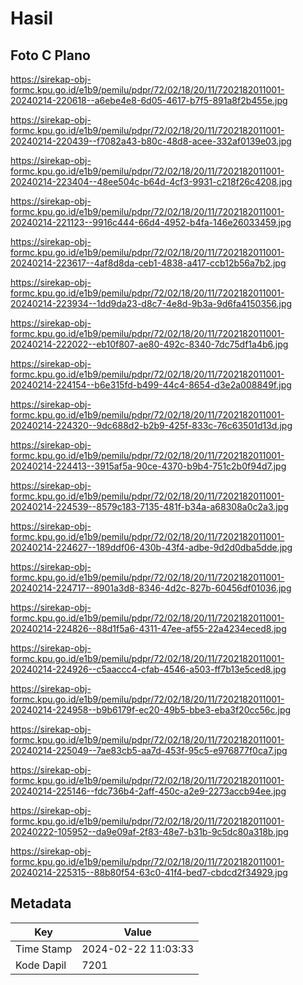 # Hasil

## Foto C Plano

https://sirekap-obj-formc.kpu.go.id/e1b9/pemilu/pdpr/72/02/18/20/11/7202182011001-20240214-220618--a6ebe4e8-6d05-4617-b7f5-891a8f2b455e.jpg

https://sirekap-obj-formc.kpu.go.id/e1b9/pemilu/pdpr/72/02/18/20/11/7202182011001-20240214-220439--f7082a43-b80c-48d8-acee-332af0139e03.jpg

https://sirekap-obj-formc.kpu.go.id/e1b9/pemilu/pdpr/72/02/18/20/11/7202182011001-20240214-223404--48ee504c-b64d-4cf3-9931-c218f26c4208.jpg

https://sirekap-obj-formc.kpu.go.id/e1b9/pemilu/pdpr/72/02/18/20/11/7202182011001-20240214-221123--9916c444-66d4-4952-b4fa-146e26033459.jpg

https://sirekap-obj-formc.kpu.go.id/e1b9/pemilu/pdpr/72/02/18/20/11/7202182011001-20240214-223617--4af8d8da-ceb1-4838-a417-ccb12b56a7b2.jpg

https://sirekap-obj-formc.kpu.go.id/e1b9/pemilu/pdpr/72/02/18/20/11/7202182011001-20240214-223934--1dd9da23-d8c7-4e8d-9b3a-9d6fa4150356.jpg

https://sirekap-obj-formc.kpu.go.id/e1b9/pemilu/pdpr/72/02/18/20/11/7202182011001-20240214-222022--eb10f807-ae80-492c-8340-7dc75df1a4b6.jpg

https://sirekap-obj-formc.kpu.go.id/e1b9/pemilu/pdpr/72/02/18/20/11/7202182011001-20240214-224154--b6e315fd-b499-44c4-8654-d3e2a008849f.jpg

https://sirekap-obj-formc.kpu.go.id/e1b9/pemilu/pdpr/72/02/18/20/11/7202182011001-20240214-224320--9dc688d2-b2b9-425f-833c-76c63501d13d.jpg

https://sirekap-obj-formc.kpu.go.id/e1b9/pemilu/pdpr/72/02/18/20/11/7202182011001-20240214-224413--3915af5a-90ce-4370-b9b4-751c2b0f94d7.jpg

https://sirekap-obj-formc.kpu.go.id/e1b9/pemilu/pdpr/72/02/18/20/11/7202182011001-20240214-224539--8579c183-7135-481f-b34a-a68308a0c2a3.jpg

https://sirekap-obj-formc.kpu.go.id/e1b9/pemilu/pdpr/72/02/18/20/11/7202182011001-20240214-224627--189ddf06-430b-43f4-adbe-9d2d0dba5dde.jpg

https://sirekap-obj-formc.kpu.go.id/e1b9/pemilu/pdpr/72/02/18/20/11/7202182011001-20240214-224717--8901a3d8-8346-4d2c-827b-60456df01036.jpg

https://sirekap-obj-formc.kpu.go.id/e1b9/pemilu/pdpr/72/02/18/20/11/7202182011001-20240214-224826--88d1f5a6-4311-47ee-af55-22a4234eced8.jpg

https://sirekap-obj-formc.kpu.go.id/e1b9/pemilu/pdpr/72/02/18/20/11/7202182011001-20240214-224926--c5aaccc4-cfab-4546-a503-ff7b13e5ced8.jpg

https://sirekap-obj-formc.kpu.go.id/e1b9/pemilu/pdpr/72/02/18/20/11/7202182011001-20240214-224958--b9b6179f-ec20-49b5-bbe3-eba3f20cc56c.jpg

https://sirekap-obj-formc.kpu.go.id/e1b9/pemilu/pdpr/72/02/18/20/11/7202182011001-20240214-225049--7ae83cb5-aa7d-453f-95c5-e976877f0ca7.jpg

https://sirekap-obj-formc.kpu.go.id/e1b9/pemilu/pdpr/72/02/18/20/11/7202182011001-20240214-225146--fdc736b4-2aff-450c-a2e9-2273accb94ee.jpg

https://sirekap-obj-formc.kpu.go.id/e1b9/pemilu/pdpr/72/02/18/20/11/7202182011001-20240222-105952--da9e09af-2f83-48e7-b31b-9c5dc80a318b.jpg

https://sirekap-obj-formc.kpu.go.id/e1b9/pemilu/pdpr/72/02/18/20/11/7202182011001-20240214-225315--88b80f54-63c0-41f4-bed7-cbdcd2f34929.jpg


## Metadata

| Key        | Value               |
| ---------- | ------------------- |
| Time Stamp | 2024-02-22 11:03:33 |
| Kode Dapil | 7201                |



